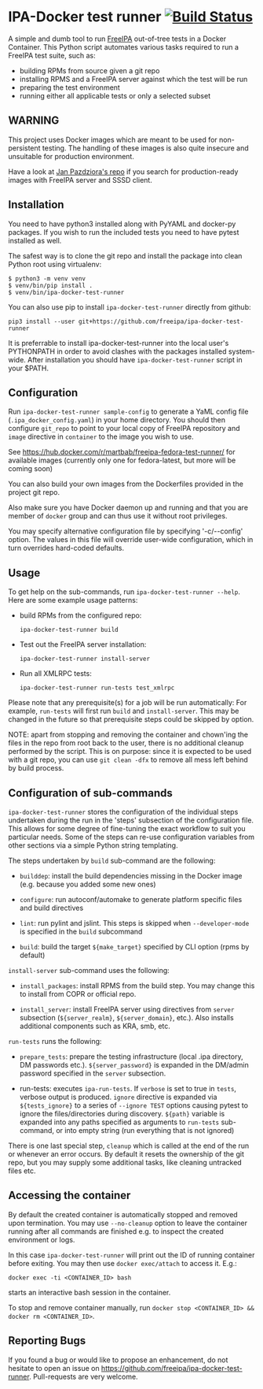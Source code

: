 IPA-Docker test runner [![Build Status](https://travis-ci.org/freeipa/ipa-docker-test-runner.svg?branch=master)](https://travis-ci.org/freeipa/ipa-docker-test-runner)
======================

A simple and dumb tool to run [FreeIPA](https://github.com/freeipa/freeipa)
out-of-tree tests in a Docker Container. This Python script automates various
tasks required to run a FreeIPA test suite, such as:

* building RPMs from source given a git repo
* installing RPMS and a FreeIPA server against which the test will be run
* preparing the test environment
* running either all applicable tests or only a selected subset

WARNING
-------

This project uses Docker images which are meant to be used for non-persistent
testing. The handling of these images is also quite insecure and unsuitable
for production environment.

Have a look at [Jan Pazdziora's
repo](https://github.com/adelton/docker-freeipa) if you search for
production-ready images with FreeIPA server and SSSD client.

Installation
------------

You need to have python3 installed along with PyYAML and docker-py packages.
If you wish to run the included tests you need to have pytest installed as
well.

The safest way is to clone the git repo and install the package into clean
Python root using virtualenv:

    $ python3 -m venv venv
    $ venv/bin/pip install .
    $ venv/bin/ipa-docker-test-runner

You can also use pip to install `ipa-docker-test-runner` directly from github:

    pip3 install --user git+https://github.com/freeipa/ipa-docker-test-runner

It is preferrable to install ipa-docker-test-runner into the local user's
PYTHONPATH in order to avoid clashes with the packages installed system-wide.
After installation you should have `ipa-docker-test-runner` script in your
$PATH.

Configuration
-------------

Run `ipa-docker-test-runner sample-config` to generate a YaML config file
(`.ipa_docker_config.yaml`) in your home directory. You should then configure
`git_repo` to point to your local copy of FreeIPA repository and `image`
directive in `container` to the image you wish to use.

See https://hub.docker.com/r/martbab/freeipa-fedora-test-runner/ for available
images (currently only one for fedora-latest, but more will be coming soon)

You can also build your own images from the Dockerfiles provided in the
project git repo.

Also make sure you have Docker daemon up and running and that you are member
of `docker` group and can thus use it without root privileges.

You may specify alternative configuration file by specifying '-c/--config'
option. The values in this file will override user-wide configuration, which
in turn overrides hard-coded defaults.

Usage
-----

To get help on the sub-commands, run `ipa-docker-test-runner --help`. Here are
some example usage patterns:

* build RPMs from the configured repo:

    ```
    ipa-docker-test-runner build
    ```

* Test out the FreeIPA server installation:

    ```
    ipa-docker-test-runner install-server
    ```

* Run all XMLRPC tests:

    ```
    ipa-docker-test-runner run-tests test_xmlrpc
    ```

Please note that any prerequisite(s) for a job will be run automatically: For
example, `run-tests` will first run `build` and `install-server`. This may be
changed in the future so that prerequisite steps could be skipped by option.

NOTE: apart from stopping and removing the container and chown'ing the files
in the repo from root back to the user, there is no additional cleanup
performed by the script. This is on purpose: since it is expected to be used
with a git repo, you can use `git clean -dfx` to remove all mess left behind
by build process.

Configuration of sub-commands
-----------------------------

`ipa-docker-test-runner` stores the configuration of the individual steps
undertaken during the run in the 'steps' subsection of the configuration file.
This allows for some degree of fine-tuning the exact workflow to suit you
particular needs. Some of the steps can re-use configuration variables from
other sections via a simple Python string templating.

The steps undertaken by `build` sub-command are the following:

* `builddep`:
  install the build dependencies missing in the Docker image (e.g. because you
  added some new ones)

* `configure`:
  run autoconf/automake to generate platform specific files and build
  directives

* `lint`:
  run pylint and jslint. This steps is skipped when `--developer-mode` is
  specified in the `build` subcommand

* `build`:
  build the target `${make_target}` specified by CLI option (rpms by default)

`install-server` sub-command uses the following:

* `install_packages`:
  install RPMS from the build step. You may change this to install from COPR
  or official repo.

* `install_server`:
  install FreeIPA server using directives from `server` subsection
  (`${server_realm}`, `${server_domain}`, etc.). Also installs additional
  components such as KRA, smb, etc.

`run-tests` runs the following:

* `prepare_tests`:
  prepare the testing infrastructure (local .ipa directory, DM passwords
  etc.). `${server_password}` is expanded in the DM/admin password specified
  in the `server` subsection.

* run-tests:
  executes `ipa-run-tests`. If `verbose` is set to true in `tests`, verbose
  output is produced. `ignore` directive is expanded via `${tests_ignore}` to
  a series of `--ignore TEST` options causing pytest to ignore the
  files/directories during discovery. `${path}` variable is expanded into any
  paths specified as arguments to `run-tests` sub-command, or into empty
  string (run everything that is not ignored)

There is one last special step, `cleanup` which is called at the end of the
run or whenever an error occurs. By default it resets the ownership of the git
repo, but you may supply some additional tasks, like cleaning untracked files
etc.

Accessing the container
-----------------------

By default the created container is
automatically stopped and removed upon termination. You may use `--no-cleanup`
option to leave the container running after all commands are finished e.g. to
inspect the created environment or logs.

In this case `ipa-docker-test-runner` will print out the ID of running
container before exiting. You may then use `docker exec/attach` to access it.
E.g.:

    docker exec -ti <CONTAINER_ID> bash

starts an interactive bash session in the container.

To stop and remove container manually, run `docker stop <CONTAINER_ID> &&
docker rm <CONTAINER_ID>`.

Reporting Bugs
--------------

If you found a bug or would like to propose an enhancement, do not hesitate to
open an issue on https://github.com/freeipa/ipa-docker-test-runner.
Pull-requests are very welcome. 
